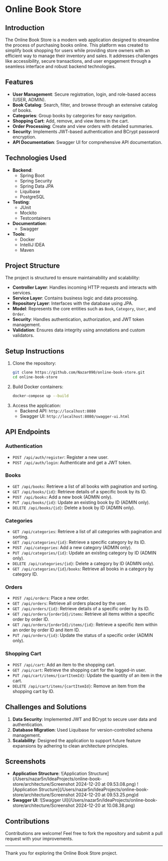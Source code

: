 # Online Book Store

## Introduction
The Online Book Store is a modern web application designed to streamline the process of purchasing books online. This platform was created to simplify book shopping for users while providing store owners with an efficient way to manage their inventory and sales. It addresses challenges like accessibility, secure transactions, and user engagement through a seamless interface and robust backend technologies.

## Features
- **User Management**: Secure registration, login, and role-based access (USER, ADMIN).
- **Book Catalog**: Search, filter, and browse through an extensive catalog of books.
- **Categories**: Group books by categories for easy navigation.
- **Shopping Cart**: Add, remove, and view items in the cart.
- **Order Processing**: Create and view orders with detailed summaries.
- **Security**: Implements JWT-based authentication and BCrypt password encryption.
- **API Documentation**: Swagger UI for comprehensive API documentation.

## Technologies Used
- **Backend**:
  - Spring Boot
  - Spring Security
  - Spring Data JPA
  - Liquibase
  - PostgreSQL
- **Testing**:
  - JUnit
  - Mockito
  - Testcontainers
- **Documentation**:
  - Swagger
- **Tools**:
  - Docker
  - IntelliJ IDEA
  - Maven

## Project Structure
The project is structured to ensure maintainability and scalability:
- **Controller Layer**: Handles incoming HTTP requests and interacts with services.
- **Service Layer**: Contains business logic and data processing.
- **Repository Layer**: Interfaces with the database using JPA.
- **Model**: Represents the core entities such as `Book`, `Category`, `User`, and `Order`.
- **Security**: Handles authentication, authorization, and JWT token management.
- **Validation**: Ensures data integrity using annotations and custom validators.

## Setup Instructions
1. Clone the repository:
   ```bash
   git clone https://github.com/Nazar090/online-book-store.git
   cd online-book-store
   ```
2. Build Docker containers:
   ```bash
   docker-compose up --build
   ```
3. Access the application:
   - Backend API: `http://localhost:8080`
   - Swagger UI: `http://localhost:8080/swagger-ui.html`

## API Endpoints
### Authentication
- `POST /api/auth/register`: Register a new user.
- `POST /api/auth/login`: Authenticate and get a JWT token.

### Books
- `GET /api/books`: Retrieve a list of all books with pagination and sorting.
- `GET /api/books/{id}`: Retrieve details of a specific book by its ID.
- `POST /api/books`: Add a new book (ADMIN only).
- `PUT /api/books/{id}`: Update an existing book by ID (ADMIN only).
- `DELETE /api/books/{id}`: Delete a book by ID (ADMIN only).

### Categories
- `GET /api/categories`: Retrieve a list of all categories with pagination and sorting.
- `GET /api/categories/{id}`: Retrieve a specific category by its ID.
- `POST /api/categories`: Add a new category (ADMIN only).
- `PUT /api/categories/{id}`: Update an existing category by ID (ADMIN only).
- `DELETE /api/categories/{id}`: Delete a category by ID (ADMIN only).
- `GET /api/categories/{id}/books`: Retrieve all books in a category by category ID.

### Orders
- `POST /api/orders`: Place a new order.
- `GET /api/orders`: Retrieve all orders placed by the user.
- `GET /api/orders/{id}`: Retrieve details of a specific order by its ID.
- `GET /api/orders/{orderId}/items`: Retrieve all items within a specific order by order ID.
- `GET /api/orders/{orderId}/items/{id}`: Retrieve a specific item within an order by order ID and item ID.
- `PUT /api/orders/{id}`: Update the status of a specific order (ADMIN only).

### Shopping Cart
- `POST /api/cart`: Add an item to the shopping cart.
- `GET /api/cart`: Retrieve the shopping cart for the logged-in user.
- `PUT /api/cart/items/{cartItemId}`: Update the quantity of an item in the cart.
- `DELETE /api/cart/items/{cartItemId}`: Remove an item from the shopping cart by ID.

## Challenges and Solutions
1. **Data Security**: Implemented JWT and BCrypt to secure user data and authentication.
2. **Database Migration**: Used Liquibase for version-controlled schema management.
3. **Scalability**: Designed the application to support future feature expansions by adhering to clean architecture principles.

## Screenshots
- **Application Structure**:
  ![Application Structure](/Users/nazar5n/IdeaProjects/online-book-store/architecture/Screenshot 2024-12-20 at 09.53.08.png)
  ![Application Structure](/Users/nazar5n/IdeaProjects/online-book-store/architecture/Screenshot 2024-12-20 at 09.53.25.png)d
- **Swagger UI**:
  ![Swagger UI](/Users/nazar5n/IdeaProjects/online-book-store/architecture/Screenshot 2024-12-20 at 10.08.38.png)

## Contributions
Contributions are welcome! Feel free to fork the repository and submit a pull request with your improvements.

---

Thank you for exploring the Online Book Store project.


